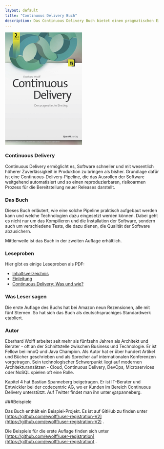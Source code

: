 ```yaml
---
layout: default
title: "Continuous Delivery Buch"
description: Das Continuous Delivery Buch bietet einen pragmatischen Einstieg in Continuous Delivery.
---
```


<img src="images/book.png" width="50%" /> 

### Continuous Delivery

Continuous Delivery ermöglicht es, Software schneller und mit
wesentlich höherer Zuverlässigkeit in Produktion zu bringen als
bisher. Grundlage dafür ist eine Continuous-Delivery-Pipeline, die das
Ausrollen der Software weitgehend automatisiert und so einen
reproduzierbaren, risikoarmen Prozess für die Bereitstellung neuer
Releases darstellt.

### Das Buch

Dieses Buch erläutert, wie eine solche Pipeline praktisch aufgebaut
werden kann und welche Technologien dazu eingesetzt werden können.
Dabei geht es nicht nur um das Kompilieren und die Installation der
Software, sondern auch um verschiedene Tests, die dazu dienen, die
Qualität der Software abzusichern.

Mittlerweile ist das Buch in der zweiten Auflage erhältlich.

### Leseproben

Hier gibt es einige Leseproben als PDF:

* [Inhaltsverzeichnis](1_Inhaltsverzeichnis.pdf)
* [Einleitung](2_Einleitung.pdf)
* [Continuous Delivery: Was und wie?](3_ContinuousDelivery-Wasundwie.pdf)

### Was Leser sagen

Die erste Auflage des Buchs hat bei Amazon neun Rezensionen, alle mit
fünf Sternen. So hat sich das Buch als deutschsprachiges Standardwerk
etabliert.

### Autor

Eberhard Wolff arbeitet seit mehr als fünfzehn Jahren als Architekt
und Berater - oft an der Schnittstelle zwischen Business und
Technologie. Er ist Fellow bei innoQ und Java Champion. Als Autor hat
er über hundert Artikel und Bücher geschrieben und als Sprecher auf
internationalen Konferenzen vorgetragen. Sein technologischer
Schwerpunkt liegt auf modernen Architekturansätzen - Cloud, Continuous
Delivery, DevOps, Microservices oder NoSQL spielen oft eine Rolle.

Kapitel 4 hat Bastian Spanneberg beigetragen. Er ist IT-Berater und
Entwickler bei der codecentric AG, wo er Kunden im Bereich Continuous
Delivery unterstützt. Auf Twitter findet man ihn unter @spanneberg.

###Beispiele

Das Buch enthält ein Beispiel-Projekt. Es ist auf GitHub zu finden
unter [https://github.com/ewolff/user-registration-V2](https://github.com/ewolff/user-registration-V2) .

Die Beispiele für die erste Auflage finden sich unter
[https://github.com/ewolff/user-registration](https://github.com/ewolff/user-registration)
.

